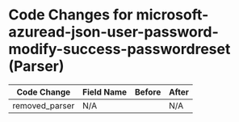 # Code Changes for microsoft-azuread-json-user-password-modify-success-passwordreset (Parser)

| Code Change | Field Name | Before | After |
|-------------|------------|--------|-------|
| removed_parser | N/A |  | N/A |
